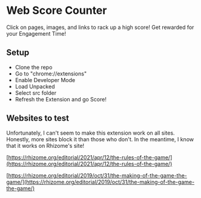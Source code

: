 # Web Score Counter

Click on pages, images, and links to rack up a high score! Get rewarded for your Engagement Time!

## Setup

* Clone the repo
* Go to "chrome://extensions"
* Enable Developer Mode
* Load Unpacked
* Select src folder
* Refresh the Extension and go Score!

## Websites to test

Unfortunately, I can't seem to make this extension work on all sites. Honestly, more sites block it than those who don't. In the meantime, I know that it works on Rhizome's site!

[https://rhizome.org/editorial/2021/apr/12/the-rules-of-the-game/](https://rhizome.org/editorial/2021/apr/12/the-rules-of-the-game/)

[https://rhizome.org/editorial/2019/oct/31/the-making-of-the-game-the-game/](https://rhizome.org/editorial/2019/oct/31/the-making-of-the-game-the-game/)
